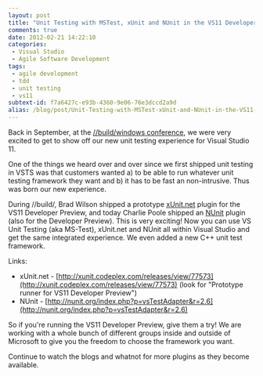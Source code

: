 ```yaml
---
layout: post
title: "Unit Testing with MSTest, xUnit and NUnit in the VS11 Developer Preview"
comments: true
date: 2012-02-21 14:22:10
categories:
 - Visual Studio
 - Agile Software Development
tags:
 - agile development
 - tdd
 - unit testing
 - vs11
subtext-id: f7a6427c-e93b-4360-9e06-76e3dccd2a9d
alias: /blog/post/Unit-Testing-with-MSTest-xUnit-and-NUnit-in-the-VS11-Developer-Preview.aspx
---
```


Back in September, at the [//build/windows conference](http://www.buildwindows.com/), we were very excited to get to show off our new unit testing experience for Visual Studio 11.

One of the things we heard over and over since we first shipped unit testing in VSTS was that customers wanted a) to be able to run whatever unit testing framework they want and b) it has to be fast an non-intrusive. Thus was born our new experience.

<!-- more -->

During //build/, Brad Wilson shipped a prototype [xUnit.net](http://xunit.codeplex.com/) plugin for the VS11 Developer Preview, and today Charlie Poole shipped an [NUnit](http://nunit.org/) plugin (also for the Developer Preview). This is very exciting! Now you can use VS Unit Testing (aka MS-Test), xUnit.net and NUnit all within Visual Studio and get the same integrated experience. We even added a new C++ unit test framework.

Links:

* xUnit.net - [http://xunit.codeplex.com/releases/view/77573](http://xunit.codeplex.com/releases/view/77573) (look for "Prototype runner for VS11 Developer Preview") 
* NUnit - [http://nunit.org/index.php?p=vsTestAdapter&r=2.6](http://nunit.org/index.php?p=vsTestAdapter&r=2.6)

So if you're running the VS11 Developer Preview, give them a try! We are working with a whole bunch of different groups inside and outside of Microsoft to give you the freedom to choose the framework you want.

Continue to watch the blogs and whatnot for more plugins as they become available. 
